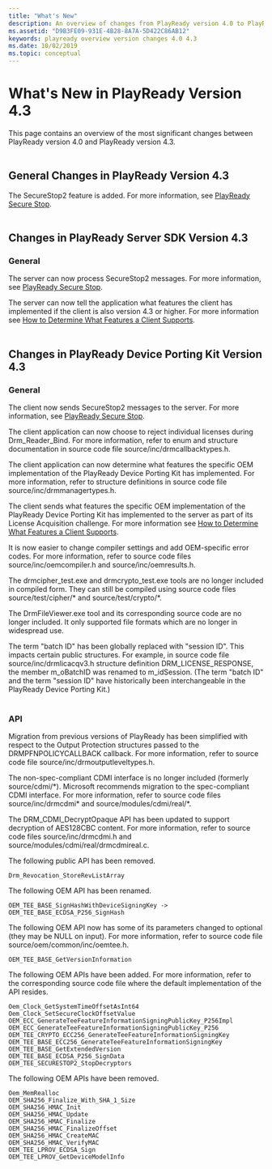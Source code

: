 ```yaml
---
title: "What's New"
description: An overview of changes from PlayReady version 4.0 to PlayReady version 4.3
ms.assetid: "D9B3FE09-931E-4B28-8A7A-5D422C86AB12"
keywords: playready overview version changes 4.0 4.3
ms.date: 10/02/2019
ms.topic: conceptual
---
```


# What's New in PlayReady Version 4.3

This page contains an overview of the most significant changes between PlayReady version 4.0 and PlayReady version 4.3.
<br/><br/>

## General Changes in PlayReady Version 4.3

The SecureStop2 feature is added. For more information, see [PlayReady Secure Stop](../../Features/secure-stop-pk.md).
<br/><br/>

## Changes in PlayReady Server SDK Version 4.3

### General

The server can now process SecureStop2 messages. For more information, see [PlayReady Secure Stop](../../Features/secure-stop-pk.md).

The server can now tell the application what features the client has implemented if the client is also version 4.3 or higher. For more information see [How to Determine What Features a Client Supports](../../Advanced/how-to-determine-client-features.md).
<br/><br/>

## Changes in PlayReady Device Porting Kit Version 4.3

### General

The client now sends SecureStop2 messages to the server. For more information, see [PlayReady Secure Stop](../../Features/secure-stop-pk.md).

The client application can now choose to reject individual licenses during Drm_Reader_Bind. For more information, refer to enum and structure documentation in source code file source/inc/drmcallbacktypes.h.

The client application can now determine what features the specific OEM implementation of the PlayReady Device Porting Kit has implemented. For more information, refer to structure definitions in source code file source/inc/drmmanagertypes.h.

The client sends what features the specific OEM implementation of the PlayReady Device Porting Kit has implemented to the server as part of its License Acquisition challenge. For more information see [How to Determine What Features a Client Supports](../../Advanced/how-to-determine-client-features.md).

It is now easier to change compiler settings and add OEM-specific error codes. For more information, refer to source code files source/inc/oemcompiler.h and source/inc/oemresults.h.

The drmcipher_test.exe and drmcrypto_test.exe tools are no longer included in compiled form. They can still be compiled using source code files source/test/cipher/\* and source/test/crypto/\*.

The DrmFileViewer.exe tool and its corresponding source code are no longer included. It only supported file formats which are no longer in widespread use.

The term "batch ID" has been globally replaced with "session ID". This impacts certain public structures. For example, in source code file source/inc/drmlicacqv3.h structure definition DRM_LICENSE_RESPONSE, the member m_oBatchID was renamed to m_idSession. (The term "batch ID" and the term "session ID" have historically been interchangeable in the PlayReady Device Porting Kit.)
<br/><br/>

### API

Migration from previous versions of PlayReady has been simplified with respect to the Output Protection structures passed to the DRMPFNPOLICYCALLBACK callback. For more information, refer to source code file source/inc/drmoutputleveltypes.h.

The non-spec-compliant CDMI interface is no longer included (formerly source/cdmi/\*). Microsoft recommends migration to the spec-compliant CDMI interface. For more information, refer to source code files source/inc/drmcdmi\* and source/modules/cdmi/real/\*.

The DRM_CDMI_DecryptOpaque API has been updated to support decryption of AES128CBC content. For more information, refer to source code files source/inc/drmcdmi.h and source/modules/cdmi/real/drmcdmireal.c.

The following public API has been removed.

    Drm_Revocation_StoreRevListArray

The following OEM API has been renamed.

    OEM_TEE_BASE_SignHashWithDeviceSigningKey -> OEM_TEE_BASE_ECDSA_P256_SignHash

The following OEM API now has some of its parameters changed to optional (they may be NULL on input). For more information, refer to source code file source/oem/common/inc/oemtee.h.

    OEM_TEE_BASE_GetVersionInformation

The following OEM APIs have been added. For more information, refer to the corresponding source code file where the default implementation of the API resides.

    Oem_Clock_GetSystemTimeOffsetAsInt64
    Oem_Clock_SetSecureClockOffsetValue
    OEM_ECC_GenerateTeeFeatureInformationSigningPublicKey_P256Impl
    OEM_ECC_GenerateTeeFeatureInformationSigningPublicKey_P256
    OEM_TEE_CRYPTO_ECC256_GenerateTeeFeatureInformationSigningKey
    OEM_TEE_BASE_ECC256_GenerateTeeFeatureInformationSigningKey
    OEM_TEE_BASE_GetExtendedVersion
    OEM_TEE_BASE_ECDSA_P256_SignData
    OEM_TEE_SECURESTOP2_StopDecryptors

The following OEM APIs have been removed.

    Oem_MemRealloc
    OEM_SHA256_Finalize_With_SHA_1_Size
    OEM_SHA256_HMAC_Init
    OEM_SHA256_HMAC_Update
    OEM_SHA256_HMAC_Finalize
    OEM_SHA256_HMAC_FinalizeOffset
    OEM_SHA256_HMAC_CreateMAC
    OEM_SHA256_HMAC_VerifyMAC
    OEM_TEE_LPROV_ECDSA_Sign
    OEM_TEE_LPROV_GetDeviceModelInfo




